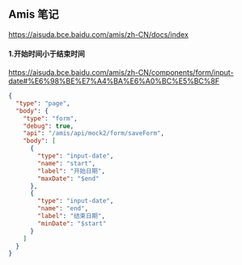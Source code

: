 ## Amis 笔记

https://aisuda.bce.baidu.com/amis/zh-CN/docs/index

#### 1.开始时间小于结束时间

https://aisuda.bce.baidu.com/amis/zh-CN/components/form/input-date#%E6%98%BE%E7%A4%BA%E6%A0%BC%E5%BC%8F

````json
{
  "type": "page",
  "body": {
    "type": "form",
    "debug": true,
    "api": "/amis/api/mock2/form/saveForm",
    "body": [
      {
        "type": "input-date",
        "name": "start",
        "label": "开始日期",
        "maxDate": "$end"
      },
      {
        "type": "input-date",
        "name": "end",
        "label": "结束日期",
        "minDate": "$start"
      }
    ]
  }
}
````